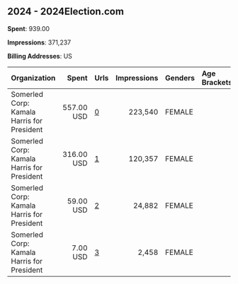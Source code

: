 ## 2024 - 2024Election.com 
**Spent**: 939.00

**Impressions**: 371,237

**Billing Addresses**: US

|Organization|Spent|Urls|Impressions|Genders|Age Brackets|Country Codes|
|:---|---:|:---|---:|:---|:---|:---|
|Somerled Corp: Kamala Harris for President|557.00 USD|[0](https://www.snap.com/political-ads/asset/0762f552f142394f297aa2f39f512ab5f3c17c736f037019cdb02b2aca5cf38d?mediaType=mp4)|223,540|FEMALE||united states|
|Somerled Corp: Kamala Harris for President|316.00 USD|[1](https://www.snap.com/political-ads/asset/01bb4bf0aef4ad88c40033f748ff5c28dbfa5ce1ed19d5166eec4fd063f72880?mediaType=mp4)|120,357|FEMALE||united states|
|Somerled Corp: Kamala Harris for President|59.00 USD|[2](https://www.snap.com/political-ads/asset/d5c507ea4c427bec4fe2c8aabedfc0deb1ee083c3f668a8decee0c5fe04b2db8?mediaType=mp4)|24,882|FEMALE||united states|
|Somerled Corp: Kamala Harris for President|7.00 USD|[3](https://www.snap.com/political-ads/asset/71447edb4eae59a05891cb87a3c4bd7349484424f2705eede5c1da78208ec402?mediaType=mp4)|2,458|FEMALE||united states|
